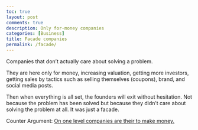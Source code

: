 ```yaml
---
toc: true
layout: post
comments: true
description: Only for-money companies
categories: [Business]
title: Facade companies
permalink: /facade/
---
```


Companies that don’t actually care about solving a problem.

They are here only for money, increasing valuation, getting more investors, getting sales by tactics such as selling themselves (coupons), brand, and social media posts.

Then when everything is all set, the founders will exit without hesitation. Not because the problem has been solved but because they didn’t care about solving the problem at all. It was just a facade.

Counter Argument: [On one level companies are their to make money.](/for_profit/)